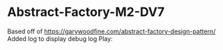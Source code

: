 # Abstract-Factory-M2-DV7
Based off of https://garywoodfine.com/abstract-factory-design-pattern/
Added log to display debug log
Play:
